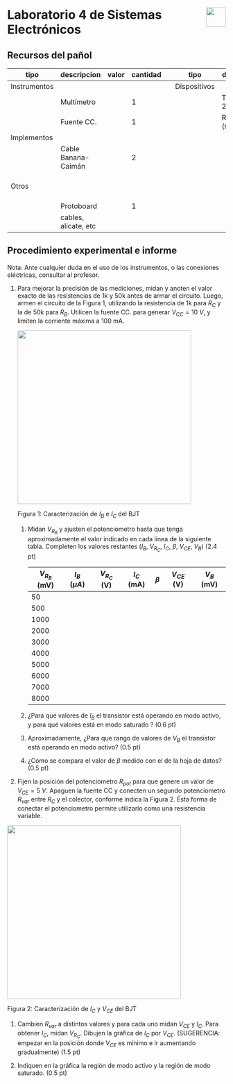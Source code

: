 # <img src="https://julianodb.github.io/SISTEMAS_ELECTRONICOS_PARA_INGENIERIA_BIOMEDICA/img/logo_fing.png?raw=true" align="right" height="45"> Laboratorio 4 de Sistemas Electrónicos

## Recursos del pañol

| tipo | descripcion | valor | cantidad | | tipo | descripcion | valor | cantidad |
| -- | -- | -- | -- | --| -- | -- | -- | -- |
| Instrumentos |  |  |  | | Dispositivos |  |  |  |
|  | Multímetro |  | 1 | |  | Transistor 2N3904 | | 1 |
|  | Fuente CC. |  | 1 | |  | Resistencias (Ω) |  |  |
| Implementos |  |  |  | |  |  | 1k | 1 |
|  | Cable Banana-Caimán |  | 2 | |  |  | 50k | 1 |
| Otros |  |  |  | |  | | Potenciometro 10k (de panel) | 2 |
| | Protoboard |  | 1 | |  | |  |  |
| | cables, alicate, etc |  | | |  | |  |  |

## Procedimiento experimental e informe

Nota: Ante cualquier duda en el uso de los instrumentos, o las conexiones eléctricas, consultar al profesor.

1. Para mejorar la precisión de las mediciones, midan y anoten el valor exacto de las resistencias de 1k y 50k antes de armar el circuito. Luego, armen el circuito de la Figura 1, utilizando la resistencia de 1k para $R_C$ y la de 50k para $R_B$. Utilicen la fuente CC. para generar $V_{CC} = 10\ V$, y limiten la corriente máxima a 100 mA.

    <img src="https://julianodb.github.io/electronic_circuits_diagrams/npn_characterization.png" width="400">

    Figura 1: Caracterización de $I_B$ e $I_C$ del BJT

    1. Midan $V_{R_B}$ y ajusten el potenciometro hasta que tenga aproximadamente el valor indicado en cada línea de la siguiente tabla. Completen los valores restantes ($I_B$, $V_{R_C}$, $I_C$, $\beta$, $V_{CE}$, $V_B$) (2.4 pt)

        | $V_{R_B}$ (mV) | $I_B$ ($\mu A$) | $V_{R_C}$ (V) | $I_C$ (mA) | $\beta$ | $V_{CE}$ (V) | $V_B$ (mV) |
        | -- | -- | -- | -- | -- | -- | -- |
        | 50 |  |  |  |  |  |  |
        | 500 |  |  |  |  |  |  |
        | 1000 |  |  |  |  |  |  |
        | 2000 |  |  |  |  |  |  |
        | 3000 |  |  |  |  |  |  |
        | 4000 |  |  |  |  |  |  |
        | 5000 |  |  |  |  |  |  |
        | 6000 |  |  |  |  |  |  |
        | 7000 |  |  |  |  |  |  |
        | 8000 |  |  |  |  |  |  |

    1. ¿Para qué valores de $I_B$ el transistor está operando en modo activo, y para qué valores está en modo saturado ? (0.6 pt)

    1. Aproximadamente, ¿Para que rango de valores de $V_B$ el transistor está operando en modo activo? (0.5 pt)

    1. ¿Cómo se compara el valor de $\beta$ medido con el de la hoja de datos? (0.5 pt)


1. Fijen la posición del potenciometro $R_{pot}$ para que genere un valor de $V_{CE} = 5\ V$. Apaguen la fuente CC y conecten un segundo potenciometro $R_{var}$ entre $R_C$ y el colector, conforme indica la Figura 2. Ésta forma de conectar el potenciometro permite utilizarlo como una resistencia variable.

  <img src="https://julianodb.github.io/electronic_circuits_diagrams/npn_characterization_vce.png" width="400">

  Figura 2: Caracterización de $I_C$ y $V_{CE}$ del BJT

  1. Cambien $R_{var}$ a distintos valores y para cada uno midan $V_{CE}$ y $I_C$. Para obtener $I_C$, midan $V_{R_C}$. Dibujen la gráfica de $I_C$ por $V_{CE}$. (SUGERENCIA: empezar en la posición donde $V_{CE}$ es mínimo e ir aumentando gradualmente) (1.5 pt)

  1. Indiquen en la gráfica la región de modo activo y la región de modo saturado. (0.5 pt)